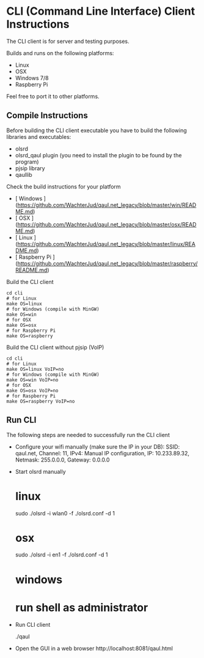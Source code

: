 CLI (Command Line Interface) Client Instructions
================================================

The CLI client is for server and testing purposes.

Builds and runs on the following platforms:

* Linux
* OSX
* Windows 7/8
* Raspberry Pi

Feel free to port it to other platforms.


Compile Instructions
--------------------

Before building the CLI client executable you have to build the following 
libraries and executables:
* olsrd
* olsrd_qaul plugin 
  (you need to install the plugin to be found by the program)
* pjsip library
* qaullib

Check the build instructions for your platform 
* [ Windows ] (https://github.com/WachterJud/qaul.net_legacy/blob/master/win/README.md)
* [ OSX ]     (https://github.com/WachterJud/qaul.net_legacy/blob/master/osx/README.md)
* [ Linux ]   (https://github.com/WachterJud/qaul.net_legacy/blob/master/linux/README.md)
* [ Raspberry Pi ]   (https://github.com/WachterJud/qaul.net_legacy/blob/master/raspberry/README.md)


Build the CLI client

    cd cli
    # for Linux
    make OS=linux
    # for Windows (compile with MinGW)
    make OS=win
    # for OSX
    make OS=osx
    # for Raspberry Pi
    make OS=raspberry

Build the CLI client without pjsip (VoIP)

    cd cli
    # for Linux
    make OS=linux VoIP=no
    # for Windows (compile with MinGW)
    make OS=win VoIP=no
    # for OSX
    make OS=osx VoIP=no
    # for Raspberry Pi
    make OS=raspberry VoIP=no


Run CLI
-------

The following steps are needed to successfully run the CLI client

* Configure your wifi manually (make sure the IP in your DB):
  SSID: qaul.net, 
  Channel: 11, 
  IPv4: Manual IP configuration, 
  IP: 10.233.89.32, 
  Netmask: 255.0.0.0, 
  Gateway: 0.0.0.0 

* Start olsrd manually

    # linux
    sudo ./olsrd -i wlan0 -f ./olsrd.conf -d 1
    # osx
    sudo ./olsrd -i en1 -f ./olsrd.conf -d 1
    # windows 
    # run shell as administrator

* Run CLI client

    ./qaul

* Open the GUI in a web browser 
  http://localhost:8081/qaul.html



